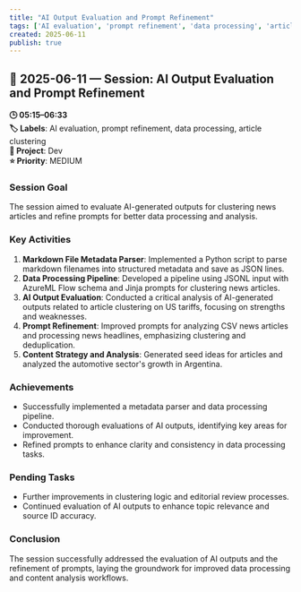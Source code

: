 ```yaml
---
title: "AI Output Evaluation and Prompt Refinement"
tags: ['AI evaluation', 'prompt refinement', 'data processing', 'article clustering']
created: 2025-06-11
publish: true
---
```


## 📅 2025-06-11 — Session: AI Output Evaluation and Prompt Refinement

**🕒 05:15–06:33**  
**🏷️ Labels**: AI evaluation, prompt refinement, data processing, article clustering  
**📂 Project**: Dev  
**⭐ Priority**: MEDIUM  


### Session Goal
The session aimed to evaluate AI-generated outputs for clustering news articles and refine prompts for better data processing and analysis.

### Key Activities
1. **Markdown File Metadata Parser**: Implemented a Python script to parse markdown filenames into structured metadata and save as JSON lines.
2. **Data Processing Pipeline**: Developed a pipeline using JSONL input with AzureML Flow schema and Jinja prompts for clustering news articles.
3. **AI Output Evaluation**: Conducted a critical analysis of AI-generated outputs related to article clustering on US tariffs, focusing on strengths and weaknesses.
4. **Prompt Refinement**: Improved prompts for analyzing CSV news articles and processing news headlines, emphasizing clustering and deduplication.
5. **Content Strategy and Analysis**: Generated seed ideas for articles and analyzed the automotive sector's growth in Argentina.

### Achievements
- Successfully implemented a metadata parser and data processing pipeline.
- Conducted thorough evaluations of AI outputs, identifying key areas for improvement.
- Refined prompts to enhance clarity and consistency in data processing tasks.

### Pending Tasks
- Further improvements in clustering logic and editorial review processes.
- Continued evaluation of AI outputs to enhance topic relevance and source ID accuracy.

### Conclusion
The session successfully addressed the evaluation of AI outputs and the refinement of prompts, laying the groundwork for improved data processing and content analysis workflows.

